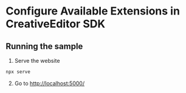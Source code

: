 # Configure Available Extensions in CreativeEditor SDK


## Running the sample

1. Serve the website

```bash
npx serve
```

2. Go to [http://localhost:5000/](http://localhost:5000/)
